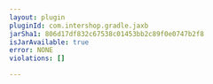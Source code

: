 ```yaml
---
layout: plugin
pluginId: com.intershop.gradle.jaxb
jarSha1: 806d17df832c67538c01453bb2c89f0e0747b2f8
isJarAvailable: true
error: NONE
violations: []

---
```

